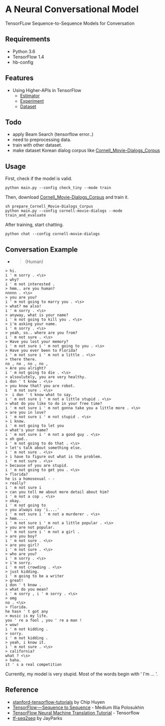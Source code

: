 # A Neural Conversational Model

TensorFLow Sequence-to-Sequence Models for Conversation

## Requirements

- Python 3.6
- TensorFlow 1.4
- hb-config

## Features

- Using Higher-APIs in TensorFlow
	- [Estimator](https://www.tensorflow.org/api_docs/python/tf/estimator/Estimator)
	- [Experiment](https://www.tensorflow.org/api_docs/python/tf/contrib/learn/Experiment)
	- [Dataset](https://www.tensorflow.org/api_docs/python/tf/contrib/data/Dataset)

## Todo

- apply Beam Search (tensorflow error..)
- need to preprocessing data.
- train with other dataset.
- make dataset Korean dialog corpus like [Cornell_Movie-Dialogs_Corpus](https://www.cs.cornell.edu/~cristian/Cornell_Movie-Dialogs_Corpus.html)

## Usage

First, check if the model is valid.

```python main.py --config check_tiny --mode train```

Then, download [Cornell_Movie-Dialogs_Corpus](https://www.cs.cornell.edu/~cristian/Cornell_Movie-Dialogs_Corpus.html) and train it.

```
sh prepare_Cornell_Movie-Dialogs_Corpus
python main.py --config cornell-movie-dialogs --mode train_and_evaluate
```

After training, start chatting.

```python chat --config cornell-movie-dialogs```



## Conversation Example

- > (Human)

```
> hi.
i ' m sorry . <\s>
> why?
i ' m not interested .
> hmm.. are you human?
nnnnn . <\s>
> you are you?
i ' m not going to marry you . <\s>
> what? me also!
i ' m sorry . <\s>
> anyway, what is your name?
i ' m not going to kill you . <\s>
> i'm asking your name.
i ' m sorry . <\s>
> yeah, so.. where are you from?
i ' m not sure . <\s>
> Have you lost your memory?
i ' m not sure i ' m not going to you . <\s>
> Have you ever been to Florida?
i ' m not sure i ' m not a little . <\s>
> there there.
no , no , no , no ,
> Are you alright?
i ' m not going to die . <\s>
> alsoulutely, you are very healthy.
i don ' t know . <\s>
> you know that? you are robot.
i ' m not sure . <\s>
>  i don ' t know what to say.
i ' m not sure i ' m not a little stupid . <\s>
> what do you like to do in your free time?
i ' m not sure i ' m not gonna take you a little more . <\s>
> are you in love?
i ' m not sure i ' m not stupid . <\s>
> i know.
i ' m not going to let you
> what's your name?
i ' m not sure i ' m not a good guy . <\s>
> oh god..
i ' m not going to do that . <\s>
> let's talk about something else.
i ' m not sure . <\s>
> i have to figure out what is the problem.
i ' m not sure . <\s>
> because of you are stupid.
i ' m not going to get you . <\s>
> florida?
he is a homosexual - -
> really?
i ' m not sure i
> can you tell me about more detail about him?
i ' m not a cop . <\s>
> okay.
i ' m not going to
> you always say 'i....'
i ' m not sure i ' m not a murderer . <\s>
> hmm.....
i ' m not sure i ' m not a little popular . <\s>
> you are not popular.
i ' m not sure i ' m not a girl .
> are you boy?
i ' m not sure . <\s>
> are you girl?
i ' m not sure . <\s>
> who are you?
i ' m sorry . <\s>
> i'm sorry.
i ' m not crowding . <\s>
> just kidding.
i ' m going to be a writer
> great!
i don ' t know .
> what do you mean?
i ' m sorry , i ' m sorry . <\s>
> omg
no . <\s>
> florida.
he hasn ' t got any
> music is my life.
you ' re a fool , you ' re a man !
> wow!
i ' m not kidding .
> sorry.
i ' m not kidding .
> yeah, i know it.
i ' m not sure . <\s>
> california?
what ? <\s>
> haha.
it ' s a real competition
```

Currently, my model is very stupid. Most of the words begin with ‘ I'm ... ’. 


## Reference

- [stanford-tensorflow-tutorials](https://github.com/chiphuyen/stanford-tensorflow-tutorials/tree/master/assignments/chatbot) by Chip Huyen
- [TensorFlow — Sequence to Sequence](https://medium.com/@ilblackdragon/tensorflow-sequence-to-sequence-3d9d2e238084) - Medium Illia Polosukhin
- [TensorFlow Neural Machine Translation Tutorial](https://github.com/tensorflow/nmt) - Tensorflow
- [tf-seq2seq](https://github.com/JayParks/tf-seq2seq) by JayParks